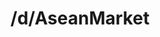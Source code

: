---
title: /d/AseanMarket
link_onion: http://vworp2mspe566cws.onion/to/dread/b5da8177df
tags:
  - aseanmarket
---